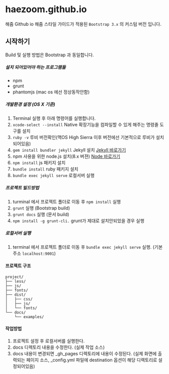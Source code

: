 # haezoom.github.io
 해줌 Github io
 해줌 스타일 가이드가 적용된 `Bootstrap 3.x` 의 커스텀 버전 입니다.

## 시작하기
Build 및 실행 방법은 Bootstrap 과 동일합니다.

##### 설치 되어있어야 하는 프로그램들
- npm
- grunt
- phantomjs (mac os 에선 정상동작안함)

##### 개발환경 설정 (OS X 기준)
1. Terminal 실행 후 아래 명령어를 실행합니다.
2. `xcode-select --install` Native 확장기능을 컴파일할 수 있게 해주는 명령줄 도구를 설치
3. `ruby -v` 루비 버전확인(맥OS High Sierra 이후 버전에선 기본적으로 루비가 설치되어있음)
4. `gem install bundler jekyll` Jekyll 설치 [Jekyll 바로가기](https://jekyllrb-ko.github.io)
5.  npm 사용을 위한 node.js 설치(8.x 버젼) [Node 바로가기](https://nodejs.org/ko/download/)
6. `npm install` js 패키지 설치
7. `bundle install` ruby 패키지 설치
8. `bundle exec jekyll serve` 로컬서버 실행 

##### 프로젝트 빌드방법
1. turminal 에서 프로젝트 폴더로 이동 후 `npm install` 실행
2. `grunt` 실행 (Bootstrap build)
3. `grunt docs` 실행 (문서 build)
4. `npm install -g grunt-cli.` grunt가 제대로 설치안되었을 경우 실행

##### 로컬서버 실행
1. terminal 에서 프로젝트 폴더로 이동 후 `bundle exec jekyll serve` 실행. (기본주소 `localhost:9001`)

#### 프로젝트 구조
```
project/
├── less/
├── js/
├── fonts/
├── dist/
│   ├── css/
│   ├── js/
│   └── fonts/
└── docs/
    └── examples/
```

#### 작업방법
1. 프로젝트 설정 후 로컬서버를 실행한다.
2. docs 디렉토리 내용을 수정한다. (실제 작업 소스)
3. docs 내용이 변경되면 _gh_pages 디렉토리에 내용이 수정된다. (실제 화면에 출력되는 페이지 소스, _config.yml 파일에 destination 옵션이 해당 디렉토리로 설정되어있음)